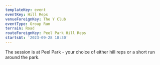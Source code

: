 ```yaml
---
templateKey: event 
eventKey: Hill Reps
venueForeignKey: The Y Club 
eventType: Group Run
terrain: Road 
routeForeignKey: Peel Park Hill Reps
startsAt: '2023-09-28 18:30'
---
```

The session is at Peel Park - your choice of either hill reps or a short run around the park.

